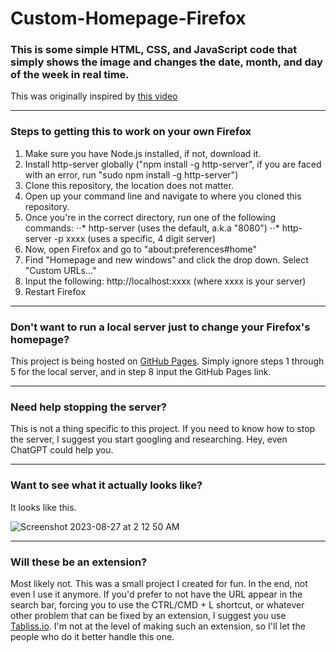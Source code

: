# Custom-Homepage-Firefox

### This is some simple HTML, CSS, and JavaScript code that simply shows the image and changes the date, month, and day of the week in real time.

This was originally inspired by [this video](https://youtu.be/0H_R_mcVBMI?list=LL)

---

### Steps to getting this to work on your own Firefox

1. Make sure you have Node.js installed, if not, download it.
2. Install http-server globally ("npm install -g http-server", if you are faced with an error, run "sudo npm install -g http-server")
3. Clone this repository, the location does not matter.
4. Open up your command line and navigate to where you cloned this repository.
5. Once you're in the correct directory, run one of the following commands:
⋅⋅* http-server (uses the default, a.k.a "8080")
⋅⋅* http-server -p xxxx (uses a specific, 4 digit server)
6. Now, open Firefox and go to "about:preferences#home"
7. Find "Homepage and new windows" and click the drop down. Select "Custom URLs..."
8. Input the following: http://localhost:xxxx (where xxxx is your server)
9. Restart Firefox

---

### Don't want to run a local server just to change your Firefox's homepage?

This project is being hosted on [GitHub Pages](https://alockinalock.github.io/Custom-Homepage-Firefox/). Simply ignore steps 1 through 5 for the local server, and in step 8 input the GitHub Pages link.

---

### Need help stopping the server?

This is not a thing specific to this project. If you need to know how to stop the server, I suggest you start googling and researching. Hey, even ChatGPT could help you.

---

### Want to see what it actually looks like?

It looks like this.

![Screenshot 2023-08-27 at 2 12 50 AM](https://github.com/alockinalock/Custom-Homepage-Firefox/assets/113492071/2007f6a9-9733-4f35-8d29-41d69b82d1f6)

---

### Will these be an extension?

Most likely not. This was a small project I created for fun. In the end, not even I use it anymore. If you'd prefer to not have the URL appear in the search bar, forcing you to use the CTRL/CMD + L shortcut, or whatever other problem that can be fixed by an extension, I suggest you use [Tabliss.io](https://tabliss.io/). I'm not at the level of making such an extension, so I'll let the people who do it better handle this one.
